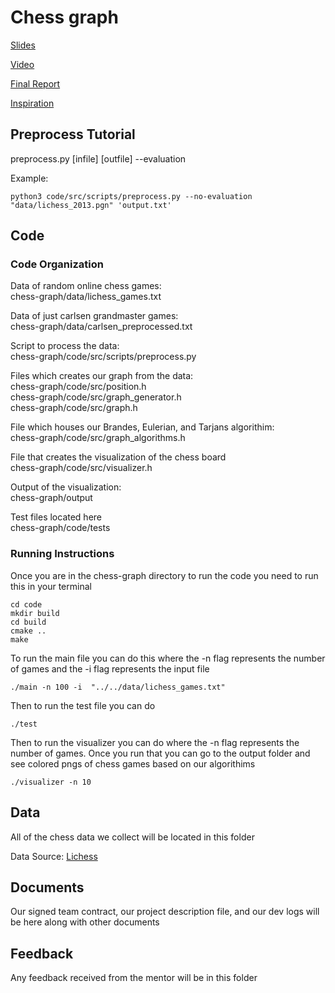 # Chess graph
[Slides](https://docs.google.com/presentation/d/1TfvjVHeO4fC0OuBWD21Kz7FtHWPW0xUsqJKufKUEVmg/edit?usp=sharing) 


[Video](https://www.youtube.com/watch?v=1n9DixM1hq4&ab_channel=AmanSingh)

[Final Report](https://github.com/VivenPuthenpurayil/chess-graph/blob/results/Report.md)

[Inspiration](https://snap.stanford.edu/class/cs224w-2013/projects2013/cs224w-023-final.pdf)

## Preprocess Tutorial

  preprocess.py [infile] [outfile] --evaluation

  Example:

  ```
  python3 code/src/scripts/preprocess.py --no-evaluation "data/lichess_2013.pgn" 'output.txt'
  ```

## Code

### Code Organization

Data of random online chess games:<br>
chess-graph/data/lichess_games.txt<br>

Data of just carlsen grandmaster games:<br>
chess-graph/data/carlsen_preprocessed.txt<br>

Script to process the data:<br>
chess-graph/code/src/scripts/preprocess.py<br>

Files which creates our graph from the data:<br>
chess-graph/code/src/position.h<br>
chess-graph/code/src/graph_generator.h<br>
chess-graph/code/src/graph.h<br>

File which houses our Brandes, Eulerian, and Tarjans algorithim:<br>
chess-graph/code/src/graph_algorithms.h<br>

File that creates the visualization of the chess board<br>
chess-graph/code/src/visualizer.h<br>

Output of the visualization:<br>
chess-graph/output<br>

Test files located here<br>
chess-graph/code/tests<br>

### Running Instructions
Once you are in the chess-graph directory to run the code you need to run this in your terminal

```
cd code
mkdir build
cd build
cmake ..
make
```

To run the main file you can do this where the -n flag represents the number of games and the -i flag represents the input file
```
./main -n 100 -i  "../../data/lichess_games.txt"
```

Then to run the test file you can do
```
./test
```

Then to run the visualizer you can do where the -n flag represents the number of games. Once you run that you can go to the output folder and see colored pngs of chess games based on our algorithims

```
./visualizer -n 10
```

## Data
All of the chess data we collect will be located in this folder


Data Source: [Lichess](https://database.lichess.org/)

## Documents
Our signed team contract, our project description file, and our dev logs will be here along with other documents

## Feedback
Any feedback received from the mentor will be in this folder
